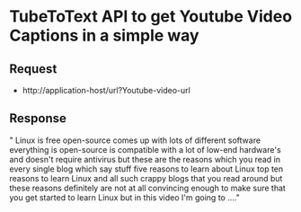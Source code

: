  
# TubeToText API to get Youtube Video Captions in a simple way  

## Request 

* http://application-host/url?Youtube-video-url
 
## Response

" Linux is free  open-source   comes up with  lots of  different software   everything is   open-source is compatible   with a   lot of   low-end hardware's   and doesn't require   antivirus   but   these are the reasons  which you read in every  single blog  which say  stuff five   reasons to learn  about Linux  top   ten reasons to learn   Linux and all such crappy blogs that you   read around but these reasons definitely  are  not at all convincing enough   to make  sure  that you get started   to learn Linux   but in this video I'm going to ...."

